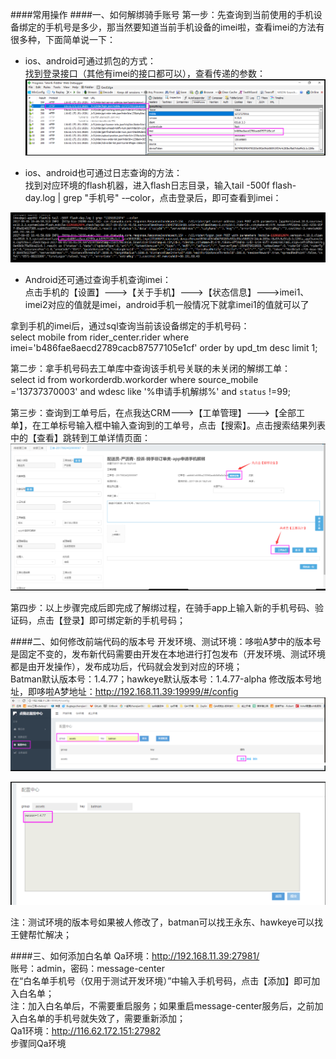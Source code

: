 ####常用操作
####一、如何解绑骑手账号
  第一步：先查询到当前使用的手机设备绑定的手机号是多少，那当然要知道当前手机设备的imei啦，查看imei的方法有很多种，下面简单说一下：<br/>
* ios、android可通过抓包的方式：<br/>
 找到登录接口（其他有imei的接口都可以），查看传递的参数：<br/>
![查看登录接口](/resource/photo/常用操作/查看登陆接口.png)

* ios、android也可通过日志查询的方法：<br/>
找到对应环境的flash机器，进入flash日志目录，输入tail -500f flash-day.log | grep "手机号" -–color，点击登录后，即可查看到imei：

![通过日志查看imei](/resource/photo/常用操作/通过日志查找imei.png)

* Android还可通过查询手机查询imei：<br/>
点击手机的【设置】--->【关于手机】--->【状态信息】--->imei1、imei2对应的值就是imei，android手机一般情况下就拿imei1的值就可以了

拿到手机的imei后，通过sql查询当前该设备绑定的手机号码：<br/>
select mobile from rider_center.rider where imei='b486fae8aecd2789cacb87577105e1cf' order by upd_tm desc limit 1;

第二步：拿手机号码去工单库中查询该手机号关联的未关闭的解绑工单：<br/>
select id from workorderdb.workorder where source_mobile ='13737370003' and wdesc like '%申请手机解绑%' and `status` !=99;

第三步：查询到工单号后，在点我达CRM--->【工单管理】--->【全部工单】，在工单标号输入框中输入查询到的工单号，点击【搜索】。点击搜索结果列表中的【查看】跳转到工单详情页面：<br/>
![工单详细界面](/resource/photo/常用操作/工单详细界面.png)


第四步：以上步骤完成后即完成了解绑过程，在骑手app上输入新的手机号码、验证码，点击【登录】即可绑定新的手机号码；

####二、如何修改前端代码的版本号
开发环境、测试环境：哆啦A梦中的版本号是固定不变的，发布新代码需要由开发在本地进行打包发布（开发环境、测试环境都是由开发操作），发布成功后，代码就会发到对应的环境；<br/>
Batman默认版本号：1.4.77；hawkeye默认版本号：1.4.77-alpha
修改版本号地址，即哆啦A梦地址：http://192.168.11.39:19999/#/config<br/>
![配置中心一](/resource/photo/常用操作/配置中心一.png)

![配置中心二](/resource/photo/常用操作/配置中心二.png)

注：测试环境的版本号如果被人修改了，batman可以找王永东、hawkeye可以找王健帮忙解决；

####三、如何添加白名单
Qa环境：http://192.168.11.39:27981/<br/>
账号：admin，密码：message-center<br/>
在“白名单手机号（仅用于测试开发环境）”中输入手机号码，点击【添加】即可加入白名单；<br/>
注：加入白名单后，不需要重启服务；如果重启message-center服务后，之前加入白名单的手机号就失效了，需要重新添加；<br/>
Qa1环境：http://116.62.172.151:27982<br/>
步骤同Qa环境
